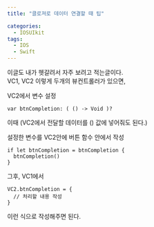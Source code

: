 ```yaml
---
title: "클로져로 데이터 연결할 때 팁"

categories:
  - IOSUIkit
tags:
  - IOS
  - Swift
---
```


이글도 내가 헷갈려서 자주 보려고 적는글이다.  
VC1, VC2 이렇게 두개의 뷰컨트롤러가 있으면,  

VC2에서 변수 설정   
~~~
var btnCompletion: ( () -> Void )?
~~~
이때 (VC2에서 전달할 데이터를 () 값에 넣어줘도 된다.)

설정한 변수를 VC2안에 버튼 함수 안에서 작성
~~~
if let btnCompletion = btnCompletion {
  btnCompletion()
}
~~~

그후, VC1에서   
~~~
VC2.btnCompletion = {
  // 처리할 내용 작성
}
~~~

이런 식으로 작성해주면 된다.